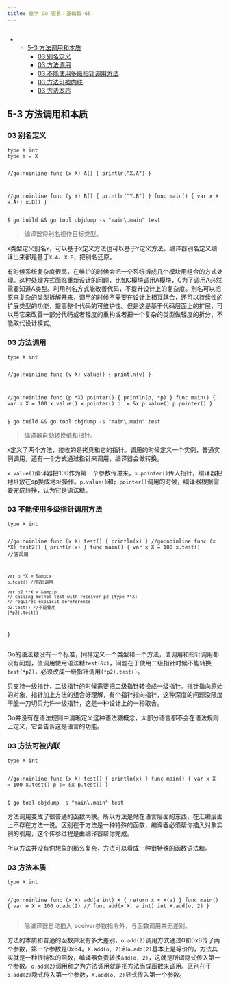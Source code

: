 ```yaml
---
title: 重学 Go 语言：基础篇-66
---
```

<article id="topicContainer" class="column_content"><h2 class="topic_title"></h2><div><p><div class="toc">
<ul>
<li><ul>
<li><a href="#53">5-3 方法调用和本质</a><ul>
<li><a href="#03">03 别名定义</a></li>
<li><a href="#03-1">03 方法调用</a></li>
<li><a href="#03-2">03 不能使用多级指针调用方法</a></li>
<li><a href="#03-3">03 方法可被内联</a></li>
<li><a href="#03-4">03 方法本质</a></li>
</ul>
</li>
</ul>
</li>
</ul>
</div>
</p>
<h2 id="53">5-3 方法调用和本质</h2>
<h3 id="03">03 别名定义</h3>
<pre><code class="go language-go">type X int
type Y = X

//go:noinline
func (x X) A() { println("X.A") }

//go:noinline
func (y Y) B() { println("Y.B") }
func main() {
    var x X
    x.A()
    x.B()
}
</code></pre>
<pre><code>$ go build &amp;&amp; go tool objdump -s "main\.main" test
</code></pre>
<blockquote>
  <p>编译器将别名视作目标类型。</p>
</blockquote>
<p><code>X</code>类型定义别名<code>Y</code>，可以基于<code>X</code>定义方法也可以基于<code>Y</code>定义方法。编译器别名定义编译出来都是基于<code>X.A</code>、<code>X.B</code>，把别名还原。</p>
<p>有时候系统复杂度很高，在维护的时候会把一个系统拆成几个模块用组合的方式处理。这种处理方式面临重新设计的问题，比如C模块调用A模块，C为了调用A必然需要知道A类型。利用别名方式能改善代码，不提升设计上的复杂度。别名可以把原来复杂的类型拆解开来，调用的时候不需要在设计上相互耦合，还可以持续性的扩展类型的功能，提高整个代码的可维护性。但是这是基于代码层面上的扩展，可以用它来改善一部分代码或者轻度的重构或者把一个复杂的类型做轻度的拆分，不能取代设计模式。</p>
<h3 id="03-1">03 方法调用</h3>
<pre><code class="go language-go">type X int

//go:noinline
func (v X) value() { println(v) }

//go:noinline
func (p *X) pointer() { println(p, *p) }
func main() {
    var x X = 100
    x.value()
    x.pointer()
    p := &amp;x
    p.value()
    p.pointer()
}
</code></pre>
<pre><code>$ go build &amp;&amp; go tool objdump -s "main\.main" test
</code></pre>
<blockquote>
  <p>编译器自动转换值和指针。</p>
</blockquote>
<p><code>X</code>定义了两个方法，接收的是拷贝和它的指针。调用的时候定义一个实例，普通实例调用，还有一个方式通过指针来调用，编译器会做转换。</p>
<p><code>x.value()</code>编译器把100作为第一个参数传进来，<code>x.pointer()</code>传入指针，编译器把地址放在sp换成地址操作。<code>p.value()</code>和<code>p.pointer()</code>调用的时候，编译器根据需要完成转换，认为它是语法糖。</p>
<h3 id="03-2">03 不能使用多级指针调用方法</h3>
<pre><code class="go language-go">type X int

//go:noinline
func (x X) test() { println(x) }
//go:noinline
func (x *X) test2() { println(x) }
func main() {
    var x X = 100
    x.test() //值调用

    var p *X = &amp;x
    p.test() //指针调用

    var p2 **X = &amp;p
    // calling method test with receiver p2 (type **X)
    // requires explicit dereference
    p2.test() //不能使用
    (*p2).test()
}
</code></pre>
<p>Go的语法糖没有一个标准，同样定义一个类型和一个方法，值调用和指针调用都没有问题，值调用使用语法糖<code>test(&amp;x)</code>，问题在于使用二级指针时候不能转换<code>test(*p2)</code>，必须改成一级指针调用<code>(*p2).test()</code>。</p>
<p>只支持一级指针，二级指针的时候需要把二级指针转换成一级指针。指针指向原始的对象，指针加上方法的组合好理解，有个指针指向指针，这种深度的问题没限度干脆一刀切只允许一级指针，这是一种设计上的一种取舍。</p>
<p>Go并没有在语法规则中清晰定义这种语法糖概念，大部分语言都不会在语法规则上定义，它会告诉这是语言的功能。</p>
<h3 id="03-3">03 方法可被内联</h3>
<pre><code class="go language-go">type X int

//go:noinline
func (x X) test() { println(x) }
func main() {
    var x X = 100
    x.test()
    p := &amp;x
    p.test()
}
</code></pre>
<pre><code class="bash language-bash">$ go tool objdump -s "main\.main" test
</code></pre>
<p>方法调用变成了很普通的函数内联。所以方法是站在语言层面的东西，在汇编层面上不存在方法一说。区别在于方法是一种特殊的函数，编译器必须帮你插入对象实例的引用，这个传参过程是由编译器帮你完成。</p>
<p>所以方法并没有你想象的那么复杂，方法可以看成一种很特殊的函数语法糖。</p>
<h3 id="03-4">03 方法本质</h3>
<pre><code class="go language-go">type X int

//go:noinline
func (x X) add(a int) X {
    return x + X(a)
}
func main() {
    var o X = 100
    o.add(2)
    // func add(x X, a int) int
    X.add(o, 2)
}
</code></pre>
<blockquote>
  <p>除编译器自动插入receiver参数指令外，与函数调用并无差别。</p>
</blockquote>
<p>方法的本质和普通的函数并没有多大差别，<code>o.add(2)</code>调用方式通过0和0x8传了两个参数，第一个参数是0x64。<code>X.add(o, 2)</code>和<code>o.add(2)</code>基本上是等价的，方法其实就是一种很特殊的函数，编译器负责转换<code>add(o, 2)</code>，这就是所谓隐式传入第一个参数。<code>o.add(2)</code>调用称之为方法调用就是把方法当成函数来调用。区别在于<code>o.add(2)</code>隐式传入第一个参数，<code>X.add(o, 2)</code>显式传入第一个参数。</p></div></article>